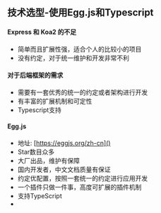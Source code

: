 ## 技术选型-使用Egg.js和Typescript

#### Express 和 Koa2 的不足

* 简单而且扩展性强，适合个人的比较小的项目
* 没有约定，对于统一维护和开发非常不利

#### 对于后端框架的需求

* 需要有一套优秀的统一的约定或者架构进行开发
* 有丰富的扩展机制和可定性
* Typescript支持

#### Egg.js

* 地址: [https://eggjs.org/zh-cn]()
* Star数目众多
* 大厂出品，维护有保障
* 国内开发者，中文文档质量有保证
* 约定优配置，按照一套统一的约定进行应用开发
* 一个插件只做一件事，高度可扩展的插件机制
* 支持TypeScript
*
